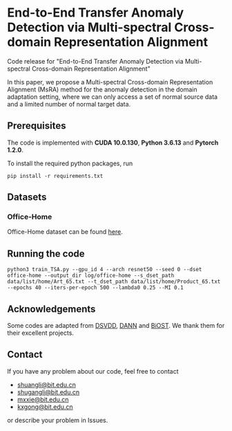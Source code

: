 # End-to-End Transfer Anomaly Detection via Multi-spectral Cross-domain Representation Alignment
Code release for "End-to-End Transfer Anomaly Detection via Multi-spectral Cross-domain Representation Alignment"

In this paper, we propose a Multi-spectral Cross-domain Representation Alignment (MsRA) method for the anomaly detection in the domain adaptation setting, where we can only access a set of normal source data and a limited number of normal target data.

## Prerequisites
The code is implemented with **CUDA 10.0.130**, **Python 3.6.13** and **Pytorch 1.2.0**.

To install the required python packages, run

```pip install -r requirements.txt```

## Datasets

### Office-Home
Office-Home dataset can be found [here](http://hemanthdv.org/OfficeHome-Dataset/).

## Running the code

```
python3 train_TSA.py --gpu_id 4 --arch resnet50 --seed 0 --dset office-home --output_dir log/office-home --s_dset_path data/list/home/Art_65.txt --t_dset_path data/list/home/Product_65.txt --epochs 40 --iters-per-epoch 500 --lambda0 0.25 --MI 0.1
```

## Acknowledgements
Some codes are adapted from [DSVDD](https://github.com/lukasruff/Deep-SVDD-PyTorch), [DANN](https://github.com/fungtion/DANN) and 
[BiOST](https://github.com/tomercohen11/BiOST). We thank them for their excellent projects.

## Contact
If you have any problem about our code, feel free to contact
- shuangli@bit.edu.cn
- shugangli@bit.edu.cn
- mxxie@bit.edu.cn
- kxgong@bit.edu.cn

or describe your problem in Issues.
